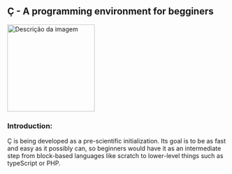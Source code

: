 ## Ç - A programming environment for begginers

<img src="https://avatars.githubusercontent.com/u/166866975?s=200&v=4" alt="Descrição da imagem" width="200px">

### Introduction:
Ç is being developed as a pre-scientific initialization. Its goal is to be as fast and easy as it possibly can, so beginners would have it as an intermediate step from block-based languages like scratch to lower-level things such as typeScript or PHP.
